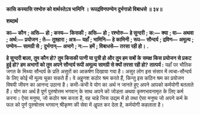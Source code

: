 **कासि कस्यासि रश्भोरु को वार्थस्तेऽत्र भामिनि ।** **रूपद्रविणपण्येन दुर्भगान्नो विबाधसे ॥ ३४॥** 

**शब्दार्थ** 

**का—** **कौन** **; असि—** **हो** **; कस्य—** **किसकी** **; असि—** **हो** **; रश्भोरु—** **हे सुन्दरी** **; क:—** **क्या** **; वा—** **अथवा** **; अर्थ:—** **प्रयोजन** **; ते—** **तुश्हारा** **; अत्र—** **यहाँ** **; भामिनि—** **हे कामिनी** **; रूप—** **सौन्दर्य** **; द्रविण—** **अमूल्य** **; पण्येन—** **सामग्री से** **;** **दुर्भगान्—** **अभागे** **; न:—** **हमें** **; विबाधसे—** **तरसा रही हो।** **.** 

**हे सुन्दरी बाला, तुम कौन हो? तुम किसकी पत्नी या पुत्री हो और तुम हम सबों के** **समक्ष किस प्रयोजन से प्रकट हुई हो? हम अभागों को तुम अपने सौन्दर्य रूपी अमूल्य** **सामग्री से क्यों तरसा रही हो?** **तात्पर्य :** यहाँ पर भौतिक जगत के मिथ्या सौन्दर्य के प्रति असुरों का आकर्षण दिखाया गया है। असुर लोग इस संसार में त्वचा-सौन्दर्य के लिए कोई भी मूल्य चुका सकते हैं। वे अहॢनश कठोर श्रम करते हैं, किन्तु इस कठिन श्रम का प्रयोजन विषयी जीवन का आनन्द उठाना है। कभी-कभी वे योग का अर्थ न जानते हुए अपने आपको कर्मयोगी बतलाते हैं। योग का अर्थ है पूर्ण पुरुषोत्तम भगवान् के साथ अपने को जोडऩा अथवा कृष्णभावनामृत के लिए कर्म करना। ऐसा मनुष्य, जो कठोर श्रम करता है, वह चाहे जिस उद्यम में हो तथा ऐसा मनुष्य जो अपने कर्म के फल को पूर्ण पुरुषोत्तम भगवान् श्रीकृष्ण की सेवा में अॢपत कर देता है, कर्मयोगी कहलाता है।  